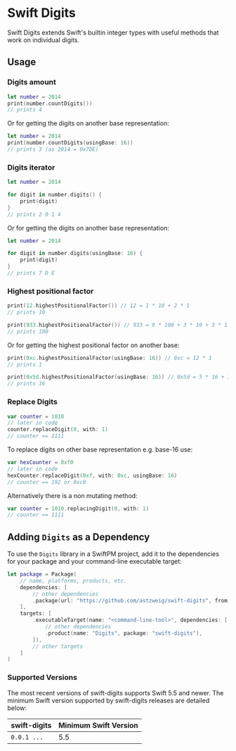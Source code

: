# Swift Digits

Swift Digits extends Swift's builtin integer types with useful methods that work on individual digits.

## Usage
### Digits amount
```swift
let number = 2014
print(number.countDigits())
// prints 4
```

Or for getting the digits on another base representation:

```swift
let number = 2014
print(number.countDigits(usingBase: 16))
// prints 3 (as 2014 = 0x7DE)
```

### Digits iterator
```swift
let number = 2014

for digit in number.digits() {
    print(digit)
}
// prints 2 0 1 4
```

Or for getting the digits on another base representation:

```swift
let number = 2014

for digit in number.digits(usingBase: 16) {
    print(digit)
}
// prints 7 D E
```

### Highest positional factor
```swift
print(12.highestPositionalFactor()) // 12 = 1 * 10 + 2 * 1
// prints 10

print(933.highestPositionalFactor()) // 933 = 9 * 100 + 3 * 10 + 3 * 1
// prints 100
```

Or for getting the highest positional factor on another base:

```swift
print(0xc.highestPositionalFactor(usingBase: 16)) // 0xc = 12 * 1
// prints 1

print(0x5d.highestPositionalFactor(usingBase: 16)) // 0x5d = 5 * 16 + 13 * 1
// prints 16
```

### Replace Digits
```swift
var counter = 1010
// later in code
counter.replaceDigit(0, with: 1)
// counter == 1111
```

To replace digits on other base representation e.g. base-16 use:

```swift
var hexCounter = 0xf0
// later in code
hexCounter.replaceDigit(0xf, with: 0xc, usingBase: 16)
// counter == 192 or 0xc0
```

Alternatively there is a non mutating method:

```swift
var counter = 1010.replacingDigit(0, with: 1)
// counter == 1111
```

## Adding `Digits` as a Dependency

To use the `Digits` library in a SwiftPM project, 
add it to the dependencies for your package and your command-line executable target:

```swift
let package = Package(
    // name, platforms, products, etc.
    dependencies: [
        // other dependencies
        .package(url: "https://github.com/astzweig/swift-digits", from: "1.0.0"),
    ],
    targets: [
        .executableTarget(name: "<command-line-tool>", dependencies: [
            // other dependencies
            .product(name: "Digits", package: "swift-digits"),
        ]),
        // other targets
    ]
)
```

### Supported Versions

The most recent versions of swift-digits supports Swift 5.5 and newer. The minimum Swift version supported by swift-digits releases are detailed below:

swift-digits          | Minimum Swift Version
----------------------|----------------------
`0.0.1 ...`           | 5.5
